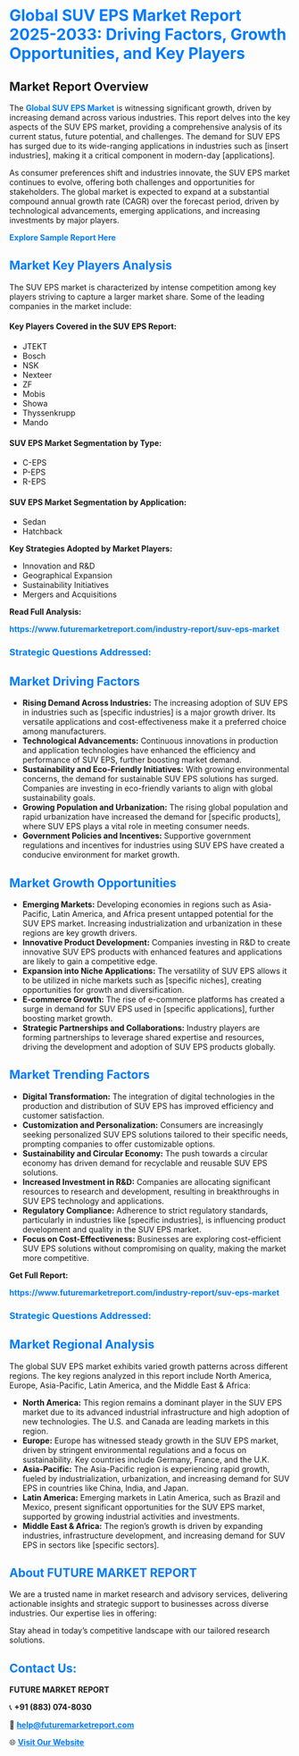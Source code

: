 <h1 style="color: #007BFF;">Global SUV EPS Market Report 2025-2033: Driving Factors, Growth Opportunities, and Key Players</h1>

<section id="overview">
<h2>Market Report Overview</h2>
<p>The <a href="https://www.futuremarketreport.com/industry-report/suv-eps-market" style="color: #007BFF; text-decoration: none;"><strong>Global SUV EPS Market</strong></a> is witnessing significant growth, driven by increasing demand across various industries. This report delves into the key aspects of the SUV EPS market, providing a comprehensive analysis of its current status, future potential, and challenges. The demand for SUV EPS has surged due to its wide-ranging applications in industries such as [insert industries], making it a critical component in modern-day [applications].</p>
<p>As consumer preferences shift and industries innovate, the SUV EPS market continues to evolve, offering both challenges and opportunities for stakeholders. The global market is expected to expand at a substantial compound annual growth rate (CAGR) over the forecast period, driven by technological advancements, emerging applications, and increasing investments by major players.</p>
</section>

<section id="overview">
<p><a href="https://www.futuremarketreport.com/request-sample/reportId=36296" style="color: #007BFF; text-decoration: none;"><strong>Explore Sample Report Here</strong></a></p>
</section>

<section id="key-players">
<h2 style="color: #007BFF;">Market Key Players Analysis</h2>
<p>The SUV EPS market is characterized by intense competition among key players striving to capture a larger market share. Some of the leading companies in the market include:</p>
<h4>Key Players Covered in the SUV EPS Report:</h4>
<ul><li>JTEKT</li><li>Bosch</li><li>NSK</li><li>Nexteer</li><li>ZF</li><li>Mobis</li><li>Showa</li><li>Thyssenkrupp</li><li>Mando</li></ul>
<h4>SUV EPS Market Segmentation by Type:</h4>
<ul><li>C-EPS</li><li>P-EPS</li><li>R-EPS</li></ul>

<h4>SUV EPS Market Segmentation by Application:</h4>
<ul><li>Sedan</li><li>Hatchback</li></ul>
<p><strong>Key Strategies Adopted by Market Players:</strong></p>
<ul>
<li>Innovation and R&D</li>
<li>Geographical Expansion</li>
<li>Sustainability Initiatives</li>
<li>Mergers and Acquisitions</li>
</ul>
</section>

<section>
<p><strong>Read Full Analysis: </strong></p><a href="https://www.futuremarketreport.com/industry-report/suv-eps-market" style="color: #007BFF; text-decoration: none;"><strong>https://www.futuremarketreport.com/industry-report/suv-eps-market</strong></a>
<h3 style="color: #007BFF;">Strategic Questions Addressed:</h3>
</section>

<section id="driving-factors">
<h2 style="color: #007BFF;">Market Driving Factors</h2>
<ul>
<li><strong>Rising Demand Across Industries:</strong> The increasing adoption of SUV EPS in industries such as [specific industries] is a major growth driver. Its versatile applications and cost-effectiveness make it a preferred choice among manufacturers.</li>
<li><strong>Technological Advancements:</strong> Continuous innovations in production and application technologies have enhanced the efficiency and performance of SUV EPS, further boosting market demand.</li>
<li><strong>Sustainability and Eco-Friendly Initiatives:</strong> With growing environmental concerns, the demand for sustainable SUV EPS solutions has surged. Companies are investing in eco-friendly variants to align with global sustainability goals.</li>
<li><strong>Growing Population and Urbanization:</strong> The rising global population and rapid urbanization have increased the demand for [specific products], where SUV EPS plays a vital role in meeting consumer needs.</li>
<li><strong>Government Policies and Incentives:</strong> Supportive government regulations and incentives for industries using SUV EPS have created a conducive environment for market growth.</li>
</ul>
</section>

<section id="growth-opportunities">
<h2 style="color: #007BFF;">Market Growth Opportunities</h2>
<ul>
<li><strong>Emerging Markets:</strong> Developing economies in regions such as Asia-Pacific, Latin America, and Africa present untapped potential for the SUV EPS market. Increasing industrialization and urbanization in these regions are key growth drivers.</li>
<li><strong>Innovative Product Development:</strong> Companies investing in R&D to create innovative SUV EPS products with enhanced features and applications are likely to gain a competitive edge.</li>
<li><strong>Expansion into Niche Applications:</strong> The versatility of SUV EPS allows it to be utilized in niche markets such as [specific niches], creating opportunities for growth and diversification.</li>
<li><strong>E-commerce Growth:</strong> The rise of e-commerce platforms has created a surge in demand for SUV EPS used in [specific applications], further boosting market growth.</li>
<li><strong>Strategic Partnerships and Collaborations:</strong> Industry players are forming partnerships to leverage shared expertise and resources, driving the development and adoption of SUV EPS products globally.</li>
</ul>
</section>

<section id="trending-factors">
<h2 style="color: #007BFF;">Market Trending Factors</h2>
<ul>
<li><strong>Digital Transformation:</strong> The integration of digital technologies in the production and distribution of SUV EPS has improved efficiency and customer satisfaction.</li>
<li><strong>Customization and Personalization:</strong> Consumers are increasingly seeking personalized SUV EPS solutions tailored to their specific needs, prompting companies to offer customizable options.</li>
<li><strong>Sustainability and Circular Economy:</strong> The push towards a circular economy has driven demand for recyclable and reusable SUV EPS solutions.</li>
<li><strong>Increased Investment in R&D:</strong> Companies are allocating significant resources to research and development, resulting in breakthroughs in SUV EPS technology and applications.</li>
<li><strong>Regulatory Compliance:</strong> Adherence to strict regulatory standards, particularly in industries like [specific industries], is influencing product development and quality in the SUV EPS market.</li>
<li><strong>Focus on Cost-Effectiveness:</strong> Businesses are exploring cost-efficient SUV EPS solutions without compromising on quality, making the market more competitive.</li>
</ul>
</section>

<section>
<p><strong>Get Full Report: </strong></p><a href="https://www.futuremarketreport.com/industry-report/suv-eps-market" style="color: #007BFF; text-decoration: none;"><strong>https://www.futuremarketreport.com/industry-report/suv-eps-market</strong></a>
<h3 style="color: #007BFF;">Strategic Questions Addressed:</h3>
</section>


<section id="regional-analysis">
<h2 style="color: #007BFF;">Market Regional Analysis</h2>
<p>The global SUV EPS market exhibits varied growth patterns across different regions. The key regions analyzed in this report include North America, Europe, Asia-Pacific, Latin America, and the Middle East & Africa:</p>
<ul>
<li><strong>North America:</strong> This region remains a dominant player in the SUV EPS market due to its advanced industrial infrastructure and high adoption of new technologies. The U.S. and Canada are leading markets in this region.</li>
<li><strong>Europe:</strong> Europe has witnessed steady growth in the SUV EPS market, driven by stringent environmental regulations and a focus on sustainability. Key countries include Germany, France, and the U.K.</li>
<li><strong>Asia-Pacific:</strong> The Asia-Pacific region is experiencing rapid growth, fueled by industrialization, urbanization, and increasing demand for SUV EPS in countries like China, India, and Japan.</li>
<li><strong>Latin America:</strong> Emerging markets in Latin America, such as Brazil and Mexico, present significant opportunities for the SUV EPS market, supported by growing industrial activities and investments.</li>
<li><strong>Middle East & Africa:</strong> The region’s growth is driven by expanding industries, infrastructure development, and increasing demand for SUV EPS in sectors like [specific sectors].</li>
</ul>
</section>

<footer>
<h2 style="color: #007BFF;">About FUTURE MARKET REPORT</h2>
<p>We are a trusted name in market research and advisory services, delivering actionable insights and strategic support to businesses across diverse industries. Our expertise lies in offering:</p>

<p>Stay ahead in today’s competitive landscape with our tailored research solutions.</p>

<h2 style="color: #007BFF;">Contact Us:</h2>
<p><strong>FUTURE MARKET REPORT</strong></p>
<p>📞 <strong>+91 (883) 074-8030</strong></p>
<p>📧 <strong><a href="mailto:help@futuremarketreport.com" style="color: #007BFF;">help@futuremarketreport.com</a></strong></p>
<p>🌐 <strong><a href="https://www.futuremarketreport.com/" style="color: #007BFF;">Visit Our Website</a></strong></p>
</footer>